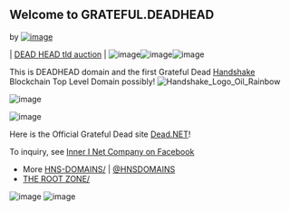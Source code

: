 ## Welcome to GRATEFUL.DEADHEAD

by [![image](https://user-images.githubusercontent.com/37987346/101999396-a37e4380-3caa-11eb-8cc6-e61fb53c7855.png)](http://shapereality.innerinetcompany.hns.to/)

| [DEAD HEAD tld auction](https://namebase.io/domains/deadhead/) |
![image](https://user-images.githubusercontent.com/37987346/89961934-45b0f080-dc11-11ea-980d-221884b54ca6.png)![image](https://user-images.githubusercontent.com/37987346/89961934-45b0f080-dc11-11ea-980d-221884b54ca6.png)![image](https://user-images.githubusercontent.com/37987346/89961934-45b0f080-dc11-11ea-980d-221884b54ca6.png)

This is DEADHEAD domain and the first Grateful Dead [Handshake](https://handshake.org/) Blockchain Top Level Domain possibly! ![Handshake_Logo_Oil_Rainbow](https://user-images.githubusercontent.com/37987346/90912880-5bf54400-e3a9-11ea-990c-9694f2e0544f.png)




![image](https://user-images.githubusercontent.com/37987346/89962210-12229600-dc12-11ea-9bfa-3564ce240d64.png)             



![image](https://user-images.githubusercontent.com/37987346/89962430-a260db00-dc12-11ea-8538-5e00f470deae.png)


Here is the Official Grateful Dead site [Dead.NET](https://www.dead.net/)!

To inquiry, see [Inner I Net Company on Facebook](https://facebook.com/innerinetcompany) 
- More [HNS-DOMAINS/](http://home.hns-domains.hns.to/) | [@HNSDOMAINS](https://twitter.com/hnsdomains) 
- [THE ROOT ZONE/](http://therootzone.hns.to/)

![image](https://user-images.githubusercontent.com/37987346/89966210-9aa63400-dc1c-11ea-8fef-fab7a9131812.png)   ![image](https://user-images.githubusercontent.com/37987346/89966210-9aa63400-dc1c-11ea-8fef-fab7a9131812.png)
